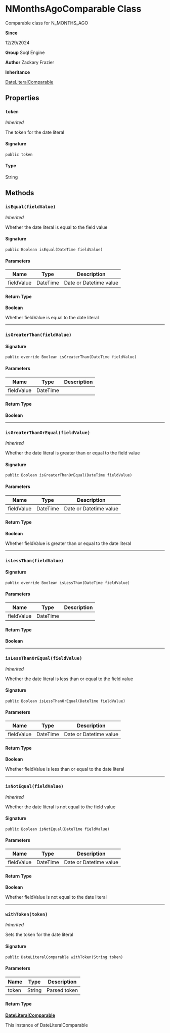 # NMonthsAgoComparable Class

Comparable class for N_MONTHS_AGO

**Since** 

12/29/2024

**Group** Soql Engine

**Author** Zackary Frazier

**Inheritance**

[DateLiteralComparable](DateLiteralComparable.md)

## Properties
### `token`

*Inherited*

The token for the date literal

#### Signature
```apex
public token
```

#### Type
String

## Methods
### `isEqual(fieldValue)`

*Inherited*

Whether the date literal is equal to the field value

#### Signature
```apex
public Boolean isEqual(DateTime fieldValue)
```

#### Parameters
| Name | Type | Description |
|------|------|-------------|
| fieldValue | DateTime | Date or Datetime value |

#### Return Type
**Boolean**

Whether fieldValue is equal to the date literal

---

### `isGreaterThan(fieldValue)`

#### Signature
```apex
public override Boolean isGreaterThan(DateTime fieldValue)
```

#### Parameters
| Name | Type | Description |
|------|------|-------------|
| fieldValue | DateTime |  |

#### Return Type
**Boolean**

---

### `isGreaterThanOrEqual(fieldValue)`

*Inherited*

Whether the date literal is greater than or equal to the field value

#### Signature
```apex
public Boolean isGreaterThanOrEqual(DateTime fieldValue)
```

#### Parameters
| Name | Type | Description |
|------|------|-------------|
| fieldValue | DateTime | Date or Datetime value |

#### Return Type
**Boolean**

Whether fieldValue is greater than or equal to the date literal

---

### `isLessThan(fieldValue)`

#### Signature
```apex
public override Boolean isLessThan(DateTime fieldValue)
```

#### Parameters
| Name | Type | Description |
|------|------|-------------|
| fieldValue | DateTime |  |

#### Return Type
**Boolean**

---

### `isLessThanOrEqual(fieldValue)`

*Inherited*

Whether the date literal is less than or equal to the field value

#### Signature
```apex
public Boolean isLessThanOrEqual(DateTime fieldValue)
```

#### Parameters
| Name | Type | Description |
|------|------|-------------|
| fieldValue | DateTime | Date or Datetime value |

#### Return Type
**Boolean**

Whether fieldValue is less than or equal to the date literal

---

### `isNotEqual(fieldValue)`

*Inherited*

Whether the date literal is not equal to the field value

#### Signature
```apex
public Boolean isNotEqual(DateTime fieldValue)
```

#### Parameters
| Name | Type | Description |
|------|------|-------------|
| fieldValue | DateTime | Date or Datetime value |

#### Return Type
**Boolean**

Whether fieldValue is not equal to the date literal

---

### `withToken(token)`

*Inherited*

Sets the token for the date literal

#### Signature
```apex
public DateLiteralComparable withToken(String token)
```

#### Parameters
| Name | Type | Description |
|------|------|-------------|
| token | String | Parsed token |

#### Return Type
**[DateLiteralComparable](DateLiteralComparable.md)**

This instance of DateLiteralComparable